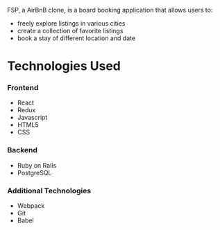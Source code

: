 FSP, a AirBnB clone, is a board booking application that allows users to:
* freely explore listings in various cities
* create a collection of favorite listings
* book a stay of different location and date

# Technologies Used
### Frontend
* React
* Redux
* Javascript
* HTML5
* CSS

### Backend
* Ruby on Rails
* PostgreSQL

### Additional Technologies
* Webpack
* Git
* Babel
